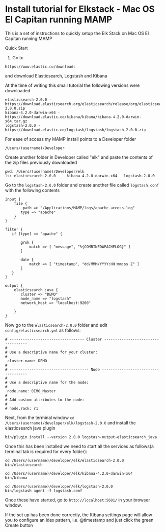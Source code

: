 # Install tutorial for Elkstack - Mac OS El Capitan running MAMP

This is a set of instructions to quickly setup the Elk Stack on Mac OS El Capitan running MAMP

Quick Start

1. Go to 
```
https://www.elastic.co/downloads
```

and download Elasticsearch, Logstash and Kibana

At the time of writing this small tutorial the following versions were downloaded

```
elasticsearch-2.0.0 - https://download.elasticsearch.org/elasticsearch/release/org/elasticsearch/distribution/zip/elasticsearch/2.0.0/elasticsearch-2.0.0.zip
kibana-4.2.0-darwin-x64 - https://download.elastic.co/kibana/kibana/kibana-4.2.0-darwin-x64.tar.gz
logstash-2.0.0 - https://download.elastic.co/logstash/logstash/logstash-2.0.0.zip
```

For ease of access my MAMP install points to a Developer folder
```
/Users/(username)/Developer
```

Create another folder in Developer called "elk" and paste the contents of the zip files previously downloaded
```
pwd: /Users/(username)/Developer/elk
ls: elasticsearch-2.0.0     kibana-4.2.0-darwin-x64   logstash-2.0.0
```

Go to the ```logstash-2.0.0``` folder and create another file called ```logstash.conf``` with the following contents
```
input {
    file {
        path => "/Applications/MAMP/logs/apache_access.log"
       type => "apache"
    }
}

filter {
   if [type] == "apache" {

       grok {
           match => [ "message", "%{COMBINEDAPACHELOG}" ]
       }

       date {
           match => [ "timestamp", "dd/MMM/YYYY:HH:mm:ss Z" ]
       }
   }
}

output {
    elasticsearch_java {
       cluster => "DEMO"
       node_name => "logstash"
       network_host => "localhost:9200"

    }
}
```
Now go to the ```elasticsearch-2.0.0``` folder and edit ```config/elasticsearch.yml``` as follows:

```
# ---------------------------------- Cluster -----------------------------------
#
# Use a descriptive name for your cluster:
#
 cluster.name: DEMO
#
# ------------------------------------ Node ------------------------------------
#
# Use a descriptive name for the node:
#
 node.name: DEMO_Master
#
# Add custom attributes to the node:
#
# node.rack: r1
```

Next, from the terminal window ```cd /Users/(username)/developer/elk/logstash-2.0.0``` and install the elasticsearch java plugin
```
bin/plugin install --version 2.0.0 logstash-output-elasticsearch_java
```

Once this has been installed we need to start all the services as follows(a terminal tab is required for every folder):

```
cd /Users/(username)/developer/elk/elasticsearch-2.0.0
bin/elasticsearch
```

```
cd /Users/(username)/developer/elk/kibana-4.2.0-darwin-x64
bin/kibana
```

```
cd /Users/(username)/developer/elk/logstash-2.0.0
bin/logstash agent -f logstash.conf
```

Once these have started, go to ```http://localhost:5601/``` in your browser window.

If the set up has been done correctly, the Kibana settings page will allow you to configure an idex pattern, i.e. @timestamp and just click the green Create button
